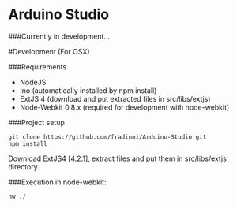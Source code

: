 Arduino Studio
===============

###Currently in development...

#Development (For OSX)

###Requirements
 - NodeJS
 - Ino (automatically installed by npm install)
 - ExtJS 4 (download and put extracted files in src/libs/extjs)
 - Node-Webkit 0.8.x (required for development with node-webkit)

###Project setup
```
git clone https://github.com/fradinni/Arduino-Studio.git
npm install
````

Download ExtJS4 [[4.2.1](http://www.sencha.com/products/extjs/download/ext-js-4.2.1/2281)], extract files and put them in src/libs/extjs directory.

###Execution in node-webkit:
```
nw ./
```
